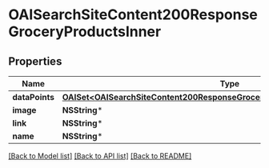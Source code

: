 # OAISearchSiteContent200ResponseGroceryProductsInner

## Properties
Name | Type | Description | Notes
------------ | ------------- | ------------- | -------------
**dataPoints** | [**OAISet&lt;OAISearchSiteContent200ResponseGroceryProductsInnerDataPointsInner&gt;***](OAISearchSiteContent200ResponseGroceryProductsInnerDataPointsInner.md) |  | [optional] 
**image** | **NSString*** |  | 
**link** | **NSString*** |  | 
**name** | **NSString*** |  | 

[[Back to Model list]](../README.md#documentation-for-models) [[Back to API list]](../README.md#documentation-for-api-endpoints) [[Back to README]](../README.md)


